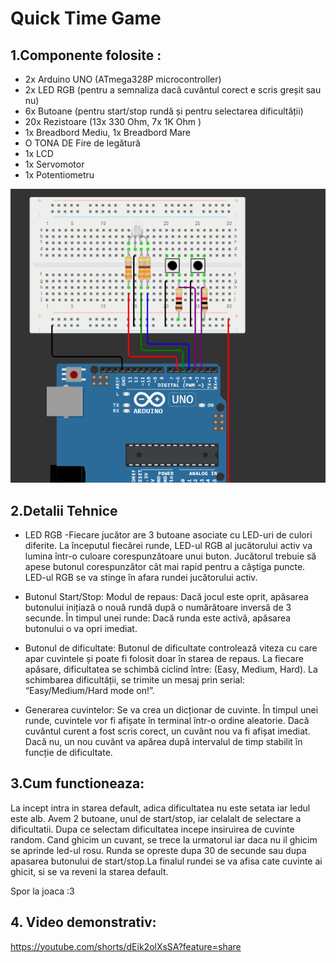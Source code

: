 # Quick Time Game
## 1.Componente folosite :
- 2x Arduino UNO (ATmega328P microcontroller)
- 2x LED RGB (pentru a semnaliza dacă cuvântul corect e scris greșit sau nu)
- 6x Butoane (pentru start/stop rundă și pentru selectarea dificultății)
- 20x Rezistoare (13x 330 Ohm, 7x 1K Ohm )
- 1x Breadbord Mediu, 1x Breadbord Mare
- O TONA DE Fire de legătură
- 1x LCD
- 1x Servomotor
- 1x Potentiometru

  
 ![alt text](https://github.com/slowdrop112/Robotics/blob/main/Tema2/poza_circuit2.png)

## 2.Detalii Tehnice
- LED RGB -Fiecare jucător are 3 butoane asociate cu LED-uri de culori diferite. La începutul fiecărei runde, LED-ul RGB al jucătorului activ va lumina într-o culoare corespunzătoare unui buton. Jucătorul trebuie să apese butonul corespunzător cât mai rapid pentru a câștiga puncte. LED-ul RGB se va stinge în afara rundei jucătorului activ.
  
- Butonul Start/Stop: Modul de repaus: Dacă jocul este oprit, apăsarea butonului inițiază o nouă rundă după o numărătoare inversă de 3 secunde. În timpul unei runde: Dacă runda este activă, apăsarea butonului o va opri imediat.
  
- Butonul de dificultate: Butonul de dificultate controlează viteza cu care apar cuvintele și poate fi folosit doar în starea de repaus. La fiecare apăsare, dificultatea se schimbă ciclind între: (Easy, Medium, Hard). La schimbarea dificultății, se trimite un mesaj prin serial: “Easy/Medium/Hard mode on!”.

- Generarea cuvintelor: Se va crea un dicționar de cuvinte. În timpul unei runde, cuvintele vor fi afișate în terminal într-o ordine aleatorie. Dacă cuvântul curent a fost scris corect, un cuvânt nou va fi afișat imediat. Dacă nu, un nou cuvânt va apărea după intervalul de timp stabilit în funcție de dificultate.

## 3.Cum functioneaza:
La incept intra in starea default, adica dificultatea nu este setata iar ledul este alb. Avem 2 butoane, unul de start/stop, iar celalalt de selectare a dificultatii. Dupa ce selectam dificultatea incepe insiruirea de cuvinte random. Cand ghicim un cuvant, se trece la urmatorul iar daca nu il ghicim se aprinde led-ul rosu. Runda se opreste dupa 30 de secunde sau dupa apasarea butonului de start/stop.La finalul rundei se va afisa cate cuvinte ai ghicit, si se va reveni la starea default.

Spor la joaca :3


## 4. Video demonstrativ:
https://youtube.com/shorts/dEik2olXsSA?feature=share
